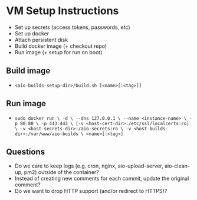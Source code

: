 # VM Setup Instructions

- Set up secrets (access tokens, passwords, etc)
- Set up docker
- Attach persistent disk
- Build docker image (+ checkout repo)
- Run image (+ setup for run on boot)


## Build image
- `<aio-builds-setup-dir>/build.sh [<name>[:<tag>]]`


## Run image
- `sudo docker run \
     -d \
     --dns 127.0.0.1 \
     --name <instance-name> \
     -p 80:80 \
     -p 443:443 \
    [-v <host-cert-dir>:/etc/ssl/localcerts:ro] \
     -v <host-secrets-dir>:/aio-secrets:ro \
     -v <host-builds-dir>:/var/www/aio-builds \
     <name>[:<tag>]
  `

## Questions
- Do we care to keep logs (e.g. cron, nginx, aio-upload-server, aio-clean-up, pm2) outside of the container?
- Instead of creating new comments for each commit, update the original comment?
- Do we want to drop HTTP support (and/or redirect to HTTPS)?
